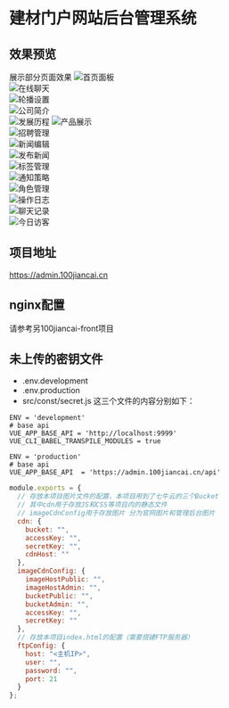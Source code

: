 # 建材门户网站后台管理系统

## 效果预览

展示部分页面效果
![首页面板](images/96c49495472e04e655c42647c9a1d9706bf0fd88859935accf0163581505e0b6.png)  
![在线聊天](images/790d5f2b4cd64e584cbaf4eac3a5dc73b89b438ba11e0830b6ccd7ddd305b871.png)  
![轮播设置](images/558894fb314046545bfec45062e12b71312c99f139e1ab8b3475164574b0b449.png)  
![公司简介](images/be5b40fede517060526072ff2629c547e4b9a616843f3357d996c5340ad99b7d.png)  
![发展历程](images/52f453c55fa8325977081ad753b3e93fe6cbc04098a9ac1017b8dc10a2752680.png)
![产品展示](images/4fd6843754754d4513c35528ff762faaa96e088e9bdb3e142048ff336db145c2.png)  
![招聘管理](images/e3607e60846ffd4f4446da5465590f330b33eba4abe543c5ec429600ab7d8b95.png)  
![新闻编辑](images/0b5285d1c59ce2dd9891d44667437b0d9087fe7dda294f7ebe8656f4814fa6a2.png)  
![发布新闻](images/51e4ec8efe622d2cc8dd1101ca6da5ea6ca50d497ec9ac2c0a2ba769d2149898.png)  
![标签管理](images/71f4ae343a8e40e7c7ef1cd1a5e32ef1077afc71a471bae10c667f2c819aa328.png)  
![通知策略](images/1c1dbcf370e1969e19cb7bc75b3ae0979c6064337c4d62667ee1ad6cd673cbac.png)  
![角色管理](images/971d7924ec1b81b811cde3fa86046fa666f57616856f890f276f02633fd118be.png)  
![操作日志](images/55a0ea98a49b76e79bb0a36de471518e93c10829cb988a77e7f2c800e0e9cfd5.png)  
![聊天记录](images/43f9aceb808949e19fba6db782a54913b32c6363ea349b3d3b7b2ffdd06616b7.png)  
![今日访客](images/e243fd753bc5a358ed9482e13ffa8cac27d47eb3c54152735a76b927e949e21b.png)  


## 项目地址

https://admin.100jiancai.cn

## nginx配置
请参考另100jiancai-front项目

## 未上传的密钥文件

- .env.development
- .env.production
- src/const/secret.js
  这三个文件的内容分别如下：

```properties
ENV = 'development'
# base api
VUE_APP_BASE_API = 'http://localhost:9999'
VUE_CLI_BABEL_TRANSPILE_MODULES = true
```

```properties
ENV = 'production'
# base api
VUE_APP_BASE_API  = 'https://admin.100jiancai.cn/api'
```

```js
module.exports = {
  // 存放本项目图片文件的配置，本项目用到了七牛云的三个Bucket
  // 其中cdn用于存放JS和CSS等项目内的静态文件
  // imageCdnConfig用于存放图片 分为官网图片和管理后台图片
  cdn: {
    bucket: "",
    accessKey: "",
    secretKey: "",
    cdnHost: ""
  },
  imageCdnConfig: {
    imageHostPublic: "",
    imageHostAdmin: "",
    bucketPublic: "",
    bucketAdmin: "",
    accessKey: "",
    secretKey: ""
  },
  // 存放本项目index.html的配置（需要搭建FTP服务器）
  ftpConfig: {
    host: "<主机IP>",
    user: "",
    password: "",
    port: 21
  }
};
```
